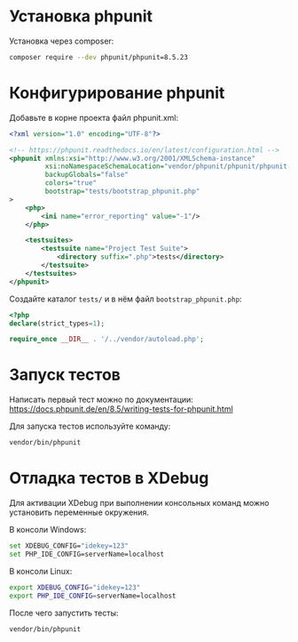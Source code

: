 # Установка phpunit

Установка через composer:

```bash
composer require --dev phpunit/phpunit=8.5.23
```

# Конфигурирование phpunit

Добавьте в корне проекта файл phpunit.xml:

```xml
<?xml version="1.0" encoding="UTF-8"?>

<!-- https://phpunit.readthedocs.io/en/latest/configuration.html -->
<phpunit xmlns:xsi="http://www.w3.org/2001/XMLSchema-instance"
         xsi:noNamespaceSchemaLocation="vendor/phpunit/phpunit/phpunit.xsd"
         backupGlobals="false"
         colors="true"
         bootstrap="tests/bootstrap_phpunit.php"
>
    <php>
        <ini name="error_reporting" value="-1"/>
    </php>

    <testsuites>
        <testsuite name="Project Test Suite">
            <directory suffix=".php">tests</directory>
        </testsuite>
    </testsuites>
</phpunit>
```

Создайте каталог `tests/` и в нём файл `bootstrap_phpunit.php`:

```php
<?php
declare(strict_types=1);

require_once __DIR__ . '/../vendor/autoload.php';
```

# Запуск тестов

Написать первый тест можно по документации: https://docs.phpunit.de/en/8.5/writing-tests-for-phpunit.html

Для запуска тестов используйте команду:

```bash
vendor/bin/phpunit
```

# Отладка тестов в XDebug

Для активации XDebug при выполнении консольных команд можно установить переменные окружения.

В консоли Windows:
```bash
set XDEBUG_CONFIG="idekey=123"
set PHP_IDE_CONFIG=serverName=localhost
```

В консоли Linux:
```bash
export XDEBUG_CONFIG="idekey=123"
export PHP_IDE_CONFIG=serverName=localhost
```

После чего запустить тесты:

```bash
vendor/bin/phpunit
```
